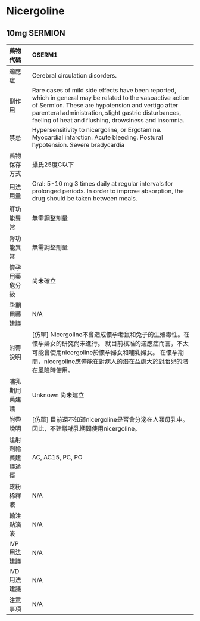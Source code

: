 # Nicergoline

## 10mg SERMION

| 藥物代碼           | OSERM1                                                                                                                                                                                                                                                                          |
|:-------------------|:--------------------------------------------------------------------------------------------------------------------------------------------------------------------------------------------------------------------------------------------------------------------------------|
| 適應症             | Cerebral circulation disorders.                                                                                                                                                                                                                                                 |
| 副作用             | Rare cases of mild side effects have been reported, which in general may be related to the vasoactive action of Sermion. These are hypotension and vertigo after parenteral administration, slight gastric disturbances, feeling of heat and flushing, drowsiness and insomnia. |
| 禁忌               | Hypersensitivity to nicergoline, or Ergotamine. Myocardial infarction. Acute bleeding. Postural hypotension. Severe bradycardia                                                                                                                                                 |
| 藥物保存方式       | 攝氏25度C以下                                                                                                                                                                                                                                                                   |
| 用法用量           | Oral: 5-10 mg 3 times daily at regular intervals for prolonged periods. In order to improve absorption, the drug should be taken between meals.                                                                                                                                 |
| 肝功能異常         | 無需調整劑量                                                                                                                                                                                                                                                                    |
| 腎功能異常         | 無需調整劑量                                                                                                                                                                                                                                                                    |
| 懷孕用藥危分級     | 尚未確立                                                                                                                                                                                                                                                                        |
| 孕期用藥建議       | N/A                                                                                                                                                                                                                                                                             |
| 附帶說明           | [仿單] Nicergoline不會造成懷孕老鼠和兔子的生殖毒性。在懷孕婦女的研究尚未進行。 就目前核准的適應症而言，不太可能會使用nicergoline於懷孕婦女和哺乳婦女。 在懷孕期間，nicergoline應僅能在對病人的潛在益處大於對胎兒的潛在風險時使用。                                              |
| 哺乳期用藥建議     | Unknown 尚未建立                                                                                                                                                                                                                                                                |
| 附帶說明           | [仿單] 目前還不知道nicergoline是否會分泌在人類母乳中。 因此，不建議哺乳期間使用nicergoline。                                                                                                                                                                                    |
| 注射劑給藥建議途徑 | AC, AC15, PC, PO                                                                                                                                                                                                                                                                |
| 乾粉稀釋液         | N/A                                                                                                                                                                                                                                                                             |
| 輸注點滴液         | N/A                                                                                                                                                                                                                                                                             |
| IVP 用法建議       | N/A                                                                                                                                                                                                                                                                             |
| IVD 用法建議       | N/A                                                                                                                                                                                                                                                                             |
| 注意事項           | N/A                                                                                                                                                                                                                                                                             |

